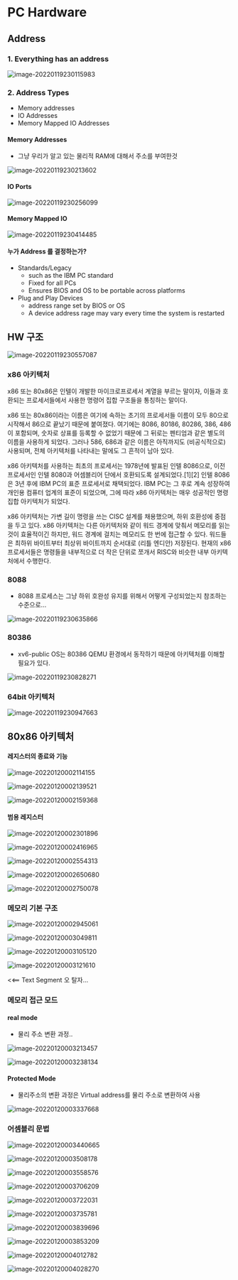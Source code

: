 # PC Hardware

## Address

### 1. Everything has an address

![image-20220119230115983](img/image-20220119230115983.png)



### 2. Address Types

* Memory addresses
* IO Addresses 
* Memory Mapped IO Addresses 





#### Memory Addresses 

* 그냥 우리가 알고 있는 물리적 RAM에 대해서 주소를 부여한것 

![image-20220119230213602](img/image-20220119230213602.png)

#### IO Ports

![image-20220119230256099](img/image-20220119230256099.png)



#### Memory Mapped IO



![image-20220119230414485](img/image-20220119230414485.png)



#### 누가 Address 를 결정하는가?

* Standards/Legacy
  * such as the IBM PC standard
  * Fixed for all PCs
  * Ensures BIOS and OS to be portable across platforms
* Plug and Play Devices
  * address range set by BIOS or OS
  * A device address rage may vary every time the system is restarted 





## HW 구조



![image-20220119230557087](img/image-20220119230557087.png)



### x86 아키텍처

x86 또는 80x86은 인텔이 개발한 마이크로프로세서 계열을 부르는 말이자, 이들과 호환되는 프로세서들에서 사용한 명령어 집합 구조들을 통칭하는 말이다.

x86 또는 80x86이라는 이름은 여기에 속하는 초기의 프로세서들 이름이 모두 80으로 시작해서 86으로 끝났기 때문에 붙여졌다. 여기에는 8086, 80186, 80286, 386, 486이 포함되며, 숫자로 상표를 등록할 수 없었기 때문에 그 뒤로는 펜티엄과 같은 별도의 이름을 사용하게 되었다. 그러나 586, 686과 같은 이름은 아직까지도 (비공식적으로) 사용되며, 전체 아키텍처를 나타내는 말에도 그 흔적이 남아 있다.

x86 아키텍처를 사용하는 최초의 프로세서는 1978년에 발표된 인텔 8086으로, 이전 프로세서인 인텔 8080과 어셈블리어 단에서 호환되도록 설계되었다.[1][2] 인텔 8086은 3년 후에 IBM PC의 표준 프로세서로 채택되었다. IBM PC는 그 후로 계속 성장하여 개인용 컴퓨터 업계의 표준이 되었으며, 그에 따라 x86 아키텍처는 매우 성공적인 명령 집합 아키텍처가 되었다. 

x86 아키텍처는 가변 길이 명령을 쓰는 CISC 설계를 채용했으며, 하위 호환성에 중점을 두고 있다. x86 아키텍처는 다른 아키텍처와 같이 워드 경계에 맞춰서 메모리를 읽는 것이 효율적이긴 하지만, 워드 경계에 걸치는 메모리도 한 번에 접근할 수 있다. 워드들은 최하위 바이트부터 최상위 바이트까지 순서대로 (리틀 엔디안) 저장된다. 현재의 x86 프로세서들은 명령들을 내부적으로 더 작은 단위로 쪼개서 RISC와 비슷한 내부 아키텍처에서 수행한다.



### 8088 

* 8088 프로세스는 그냥 하위 호완성 유지를 위해서 어떻게 구성되었는지 참조하는 수준으로...

![image-20220119230635866](img/image-20220119230635866.png)



### 80386 

* xv6-public OS는  80386  QEMU 환경에서 동작하기 때문에 아키텍처를 이해할 필요가 있다. 

![image-20220119230828271](img/image-20220119230828271.png)



### 64bit 아키텍처

![image-20220119230947663](img/image-20220119230947663.png)



## 80x86 아키텍처

#### 레지스터의 종료와 기능

![image-20220120002114155](img/image-20220120002114155.png)



![image-20220120002139521](img/image-20220120002139521.png)



![image-20220120002159368](img/image-20220120002159368.png)

#### 범용 레지스터

![image-20220120002301896](D:\Code\lk\04.hw_address\img\image-20220120002301896.png)

![image-20220120002416965](D:\Code\lk\04.hw_address\img\image-20220120002416965.png)





![image-20220120002554313](D:\Code\lk\04.hw_address\img\image-20220120002554313.png)



![image-20220120002650680](D:\Code\lk\04.hw_address\img\image-20220120002650680.png)

![image-20220120002750078](D:\Code\lk\04.hw_address\img\image-20220120002750078.png)

### 메모리 기본 구조

![image-20220120002945061](D:\Code\lk\04.hw_address\img\image-20220120002945061.png)



![image-20220120003049811](D:\Code\lk\04.hw_address\img\image-20220120003049811.png)

![image-20220120003105120](D:\Code\lk\04.hw_address\img\image-20220120003105120.png)

![image-20220120003121610](D:\Code\lk\04.hw_address\img\image-20220120003121610.png)

<<== Text Segment 오 탈자...

### 메모리 접근 모드

#### real mode

* 물리 주소 변환 과정..

![image-20220120003213457](D:\Code\lk\04.hw_address\img\image-20220120003213457.png)

![image-20220120003238134](D:\Code\lk\04.hw_address\img\image-20220120003238134.png)



#### Protected Mode 

* 물리주소의 변환 과정은 Virtual address를 물리 주소로 변환하여 사용

![image-20220120003337668](D:\Code\lk\04.hw_address\img\image-20220120003337668.png)





### 어셈블리 문법



![image-20220120003440665](D:\Code\lk\04.hw_address\img\image-20220120003440665.png)

![image-20220120003508178](D:\Code\lk\04.hw_address\img\image-20220120003508178.png)

![image-20220120003558576](D:\Code\lk\04.hw_address\img\image-20220120003558576.png)



![image-20220120003706209](D:\Code\lk\04.hw_address\img\image-20220120003706209.png)



![image-20220120003722031](D:\Code\lk\04.hw_address\img\image-20220120003722031.png)

![image-20220120003735781](D:\Code\lk\04.hw_address\img\image-20220120003735781.png)





![image-20220120003839696](D:\Code\lk\04.hw_address\img\image-20220120003839696.png)



![image-20220120003853209](D:\Code\lk\04.hw_address\img\image-20220120003853209.png)





![image-20220120004012782](D:\Code\lk\04.hw_address\img\image-20220120004012782.png)

![image-20220120004028270](D:\Code\lk\04.hw_address\img\image-20220120004028270.png)